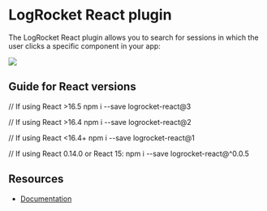 # LogRocket React plugin

The LogRocket React plugin allows you to search for sessions in which the user clicks a specific component in your app:

![](https://cl.ly/3e203c0G151G/Image%202017-06-05%20at%209.46.04%20PM.png)

## Guide for React versions

// If using React >16.5
npm i --save logrocket-react@3

// If using React >16.4
npm i --save logrocket-react@2

// If using React <16.4+
npm i --save logrocket-react@1

// If using React 0.14.0 or React 15:
npm i --save logrocket-react@^0.0.5

## Resources
* [Documentation](https://docs.logrocket.com/docs/react-plugin)

